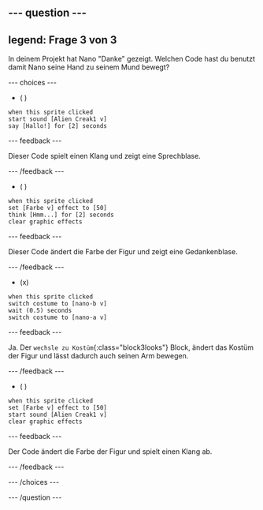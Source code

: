 
--- question ---
---
legend: Frage 3 von 3
---

In deinem Projekt hat Nano "Danke" gezeigt. Welchen Code hast du benutzt damit Nano seine Hand zu seinem Mund bewegt?

--- choices ---

- ( )
```blocks3
when this sprite clicked
start sound [Alien Creak1 v]
say [Hallo!] for [2] seconds 
```

  --- feedback ---

Dieser Code spielt einen Klang und zeigt eine Sprechblase.

  --- /feedback ---

- ( )
```blocks3
when this sprite clicked
set [Farbe v] effect to [50] 
think [Hmm...] for [2] seconds 
clear graphic effects 
```

  --- feedback ---

Dieser Code ändert die Farbe der Figur und zeigt eine Gedankenblase.

  --- /feedback ---

- (x)
```blocks3
when this sprite clicked
switch costume to [nano-b v] 
wait (0.5) seconds
switch costume to [nano-a v]
```

  --- feedback ---

Ja. Der `wechsle zu Kostüm`{:class="block3looks"} Block, ändert das Kostüm der Figur und lässt dadurch auch seinen Arm bewegen.

  --- /feedback ---

- ( )
```blocks3
when this sprite clicked
set [Farbe v] effect to [50]
start sound [Alien Creak1 v] 
clear graphic effects 
```

  --- feedback ---

Der Code ändert die Farbe der Figur und spielt einen Klang ab.

  --- /feedback ---

--- /choices ---

--- /question ---
